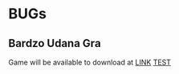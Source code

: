 # BUGs
## Bardzo Udana Gra

Game will be available to download at [LINK](http://hackers-code.boakgp.hekko24.pl "Download link")
[TEST](javascript:alert(0))
